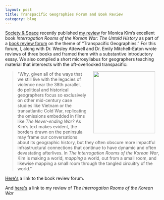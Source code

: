 ```yaml
---
layout: post
title: Transpacific Geographies Forum and Book Review
category: blog
---
```


[Society & Space](https://www.societyandspace.org/) recently published [my review](https://www.societyandspace.org/articles/the-interrogation-rooms-of-the-korean-war-by-monica-kim) for Monica Kim’s excellent book *Interrogation Rooms of the Korean War: The Untold History* as part of a [book review forum](https://www.societyandspace.org/book-review-forums/transpacific-geographies) on the theme of “Transpacific Geographies.” For this forum, I, along with Dr. Wesley Attewell and Dr. Emily Mitchell-Eaton wrote reviews of three books and framed them with a substantive introductory essay. We also compiled a short microsyllabus for geographers teaching material that intersects with the oft-overlooked transpacific:

<a href="https://press.princeton.edu/books/hardcover/9780691166223/the-interrogation-rooms-of-the-korean-war"><img src="https://pup-assets.imgix.net/onix/images/9780691166223.jpg" width="200" align="right" style="MARGIN: 20px; margin-top: 0px;"/></a>

>"Why, given all of the ways that we still live with the legacies of violence near the 38th parallel, do political and historical geographers focus so exclusively on other mid-century case studies like Vietnam or the transatlantic Cold War, replicating the omissions embedded in films like *The Never-ending War?* As Kim’s text makes evident, the borders drawn on the peninsula may frame our conversations about its geographic history, but they often obscure more impactful infrastructural connections that continue to have dynamic and often devastating afterlives. In *The Interrogation Rooms of the Korean War*, Kim is making a world, *mapping* a world, out from a small room, and likewise mapping a small room through the tangled circuitry of the world."

[Here's](https://www.societyandspace.org/book-review-forums/transpacific-geographies) a link to the book review forum.

And [here's](https://www.societyandspace.org/articles/the-interrogation-rooms-of-the-korean-war-by-monica-kim) a link to my review of *The Interrogation Rooms of the Korean War*
